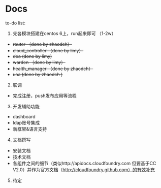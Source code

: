 Docs
====

to-do list:

1. 先各模块搭建在centos 6上，run起来即可 （1-2w）
 * <del>router （done by zhaodch）<del>
 * <del>cloud_controller （done by limy）<del>
 * <del>dea   (done by limy)<del>
 * <del>warden （done by limy）<del>
 * <del>health_manager （done by zhaodch）<del>
 * <del>uaa (done by zhaodch )<del>

2. 联调
 * 完成注册，push发布应用等流程

3. 开发辅助功能
 * dashboard
 * ldap账号集成
 * 新框架&语言支持

4. 文档撰写
 * 安装文档
 * 技术文档
 * 各组件之间的细节（类似http://apidocs.cloudfoundry.com 但要基于CC V2.0）并作为官方文档（http://cloudfoundry.github.com）的有效补充 

5. 待定
